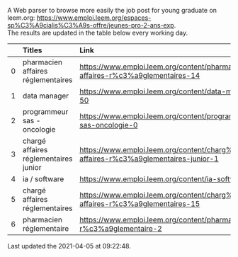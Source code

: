A Web parser to browse more easily the job post for young graduate on leem.org: https://www.emploi.leem.org/espaces-sp%C3%A9cialis%C3%A9s-offre/jeunes-pro-2-ans-exp.  
The results are updated in the table below every working day.  


|    | Titles                                | Link                                                                                  |   Department |   Consulted |
|---:|:--------------------------------------|:--------------------------------------------------------------------------------------|-------------:|------------:|
|  0 | pharmacien affaires réglementaires    | https://www.emploi.leem.org/content/pharmacien-affaires-r%c3%a9glementaires-14        |           78 |        2274 |
|  1 | data manager                          | https://www.emploi.leem.org/content/data-manager-50                                   |           75 |          55 |
|  2 | programmeur sas - oncologie           | https://www.emploi.leem.org/content/programmeur-sas-oncologie-0                       |           75 |        1113 |
|  3 | chargé affaires réglementaires junior | https://www.emploi.leem.org/content/charg%c3%a9-affaires-r%c3%a9glementaires-junior-1 |           75 |         120 |
|  4 | ia / software                         | https://www.emploi.leem.org/content/ia-software                                       |           75 |        1343 |
|  5 | chargé affaires réglementaires        | https://www.emploi.leem.org/content/charg%c3%a9-affaires-r%c3%a9glementaires-15       |           75 |          93 |
|  6 | pharmacien réglementaire              | https://www.emploi.leem.org/content/pharmacien-r%c3%a9glementaire-2                   |           75 |        1307 |
  
Last updated the 2021-04-05 at 09:22:48.
